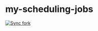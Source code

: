 # my-scheduling-jobs

[![Sync fork](https://github.com/wzshiming/my-scheduling-jobs/actions/workflows/sync-fork.yml/badge.svg)](https://github.com/wzshiming/my-scheduling-jobs/actions/workflows/sync-fork.yml)
